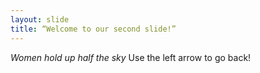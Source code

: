 ```yaml
---
layout: slide
title: “Welcome to our second slide!”
---
```

*Women hold up half the sky*
Use the left arrow to go back!
